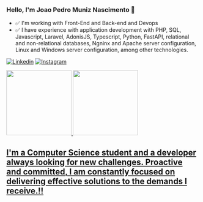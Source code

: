 ### Hello, I'm Joao Pedro Muniz Nascimento 👋

- ✅ I'm working with Front-End and Back-end and Devops
- ✅ I have experience with application development with PHP, SQL, Javascript, Laravel, AdonisJS, Typescript, Python, FastAPI, relational and non-relational databases, Ngninx and Apache server configuration, Linux and Windows server configuration, among other technologies.

[![Linkedin](https://img.shields.io/badge/LinkedIn-0077B5?style=for-the-badge&logo=linkedin&logoColor=white&)](https://www.linkedin.com/in/joaopedromuniz/)
[![Instagram](https://img.shields.io/badge/Instagram-E4405F?style=for-the-badge&logo=instagram&logoColor=white)](https://www.instagram.com/joao.nascimentoo/)

<div>
  <a href="https://github.com/Joaonascimentoo">
  <img height="170em" src="https://github-readme-stats.vercel.app/api?username=Joaonascimentoo&show_icons=true&theme=merko&include_all_commits=true&count_private=true"/>
  <img height="170em" src="https://github-readme-stats.vercel.app/api/top-langs/?username=Joaonascimentoo&layout=compact&langs_count=7&theme=merko"/>
</div>
  
## I'm a Computer Science student and a developer always looking for new challenges. Proactive and committed, I am constantly focused on delivering effective solutions to the demands I receive.!!
